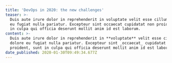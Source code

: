 ```yaml
---
title: 'DevOps in 2020: the new challenges'
teaser: >-
  Duis aute irure dolor in reprehenderit in voluptate velit esse cillum dolore
  eu fugiat nulla pariatur. Excepteur sint occaecat cupidatat non proident, sunt
  in culpa qui officia deserunt mollit anim id est laborum.
content: >-
  Duis aute irure dolor in reprehenderit in **voluptate** velit esse cillum
  dolore eu fugiat nulla pariatur. Excepteur sint _occaecat_ cupidatat non
  proident, sunt in culpa qui officia deserunt mollit anim id est laborum.
date_published: 2020-01-30T09:49:34.677Z
---
```


